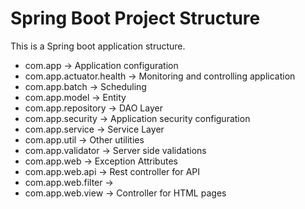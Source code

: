 # Spring Boot Project Structure

This is a Spring boot application structure.

  - com.app -> Application configuration
  - com.app.actuator.health -> Monitoring and controlling application
  - com.app.batch -> Scheduling
  - com.app.model -> Entity
  - com.app.repository -> DAO Layer
  - com.app.security -> Application security configuration
  - com.app.service -> Service Layer
  - com.app.util -> Other utilities
  - com.app.validator -> Server side validations
  - com.app.web -> Exception Attributes
  - com.app.web.api -> Rest controller for API
  - com.app.web.filter -> 
  - com.app.web.view -> Controller for HTML pages